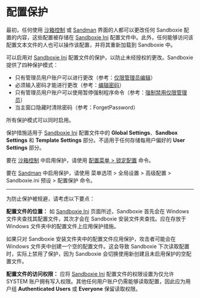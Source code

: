 # 配置保护

最初，任何使用 [沙箱控制](SandboxieControl.md) 或 [Sandman](PlusMigrationGuide.md) 界面的人都可以更改任何 Sandboxie 配置的内容，这些配置被存储在 [Sandboxie Ini](SandboxieIni.md) 配置文件中。此外，任何能够访问该配置文本文件的人也可以操作该配置，并将其重新加载到 Sandboxie 中。

可以启用对 [Sandboxie Ini](SandboxieIni.md) 配置文件的保护，以防止未经授权的更改。Sandboxie 提供了四种保护模式：

- 只有管理员用户账户可以进行更改（参考：[仅限管理员编辑](EditAdminOnly.md)）
- 必须输入密码才能进行更改（参考：[编辑密码](EditPassword.md)）
- 只有管理员用户账户可以使用暂停强制程序命令（参考：[强制禁用仅限管理员](ForceDisableAdminOnly.md)）
- 当主窗口隐藏时清除密码（参考：ForgetPassword）

所有保护模式可以同时启用。

保护措施适用于 [Sandboxie Ini](SandboxieIni.md) 配置文件中的 **Global Settings**、**Sandbox Settings** 和 **Template Settings** 部分。不适用于任何存储每用户偏好的 **User Settings** 部分。

要在 [沙箱控制](SandboxieControl.md) 中启用保护，请使用 [配置菜单 > 锁定配置](ConfigureMenu.md#lock-configuration) 命令。

要在 [Sandman](PlusMigrationGuide.md) 中启用保护，请使用 菜单选项 > 全局设置 > 高级配置 > Sandboxie.ini 预设 > 配置保护 命令。

* * *

为防止保护被规避，请考虑以下要点：

**配置文件的位置：** 如 [Sandboxie Ini](SandboxieIni.md) 页面所述，Sandboxie 首先会在 Windows 文件夹查找其配置文件，其次才会在 Sandboxie 安装文件夹查找。应在存放于 Windows 文件夹中的配置文件上应用保护措施。

如果只对 Sandboxie 安装文件夹中的配置文件应用保护，攻击者可能会在 Windows 文件夹中创建一个空的配置文件。这会导致 Sandboxie 下次读取配置时，实际上禁用了保护，因为 Sandboxie 会切换使用新创建且未启用保护的空配置文件。

**配置文件的访问权限：** 应将 [Sandboxie Ini](SandboxieIni.md) 配置文件的权限设置为仅允许 SYSTEM 账户拥有写入权限。其他任何用户账户仍需能够读取配置，因此应为用户组 **Authenticated Users** 或 **Everyone** 保留读取权限。
